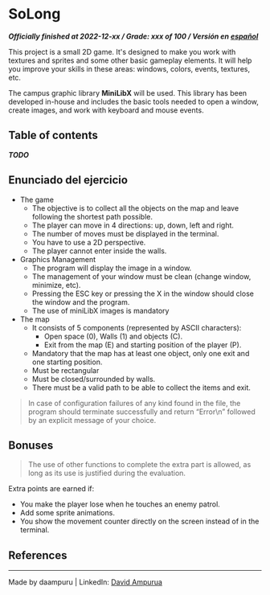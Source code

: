 # SoLong
***Officially finished at 2022-12-xx / Grade: xxx of 100 / Versión en [español](LEEME.md)***

This project is a small 2D game. It's designed to make you work with textures and sprites and some other basic gameplay elements. It will help you improve your skills in these areas: windows, colors, events, textures, etc.

The campus graphic library **MiniLibX** will be used. This library has been developed in-house and includes the basic tools needed to open a window, create images, and work with keyboard and mouse events.

## Table of contents
***TODO***

## Enunciado del ejercicio
  - The game
     - The objective is to collect all the objects on the map and leave following the shortest path possible.
     - The player can move in 4 directions: up, down, left and right.
     - The number of moves must be displayed in the terminal.
     - You have to use a 2D perspective.
     - The player cannot enter inside the walls.
   - Graphics Management
     - The program will display the image in a window.
     - The management of your window must be clean (change window, minimize, etc).
     - Pressing the ESC key or pressing the X in the window should close the window and the program.
     - The use of miniLibX images is mandatory
   - The map
     - It consists of 5 components (represented by ASCII characters):
       - Open space (0), Walls (1) and objects (C).
       - Exit from the map (E) and starting position of the player (P).
     - Mandatory that the map has at least one object, only one exit and one starting position.
     - Must be rectangular
     - Must be closed/surrounded by walls.
     - There must be a valid path to be able to collect the items and exit.

> In case of configuration failures of any kind found in the file, the program should terminate successfully and return “Error\n” followed by an explicit message of your choice.

## Bonuses
>The use of other functions to complete the extra part is allowed,
as long as its use is justified during the evaluation.

Extra points are earned if:
  - You make the player lose when he touches an enemy patrol.
  - Add some sprite animations.
  - You show the movement counter directly on the screen instead of in the terminal.


## References

---
Made by daampuru | LinkedIn: [David Ampurua](https://www.linkedin.com/in/david-ampurua)

